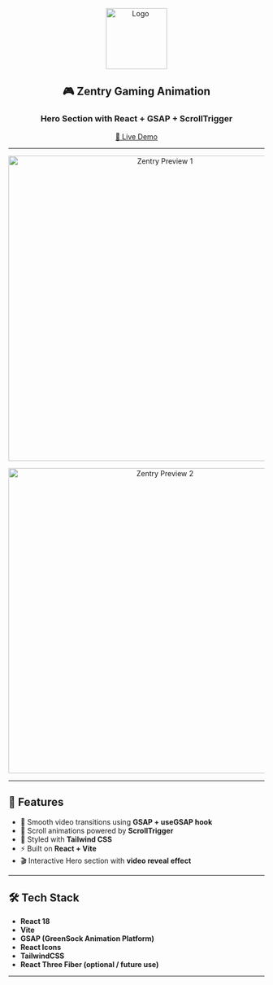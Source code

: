 <p align="center">
  <img src="https://raw.githubusercontent.com/arasur20/<repo-name>/main/public/img/zentry1.png" alt="Logo" width="120px" />
</p>

<h2 align="center">🎮 Zentry Gaming Animation</h2>
<h3 align="center">Hero Section with React + GSAP + ScrollTrigger</h3>

<p align="center">
  <a href="https://arasur20.github.io/<repo-name>/">🚀 Live Demo</a>
</p>

---

<p align="center">
  <img src="https://raw.githubusercontent.com/arasur20/<repo-name>/main/public/img/zentry1.png" alt="Zentry Preview 1" width="600" />
</p>

<p align="center">
  <img src="https://raw.githubusercontent.com/arasur20/<repo-name>/main/public/img/zentry2.png" alt="Zentry Preview 2" width="600" />
</p>

---

## 📌 Features
- 🎥 Smooth video transitions using **GSAP + useGSAP hook**
- 🔄 Scroll animations powered by **ScrollTrigger**
- 🎨 Styled with **Tailwind CSS**
- ⚡ Built on **React + Vite**
- 🎬 Interactive Hero section with **video reveal effect**

---

## 🛠️ Tech Stack
- **React 18**
- **Vite**
- **GSAP (GreenSock Animation Platform)**
- **React Icons**
- **TailwindCSS**
- **React Three Fiber (optional / future use)**

---
